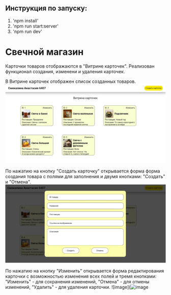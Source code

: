 ## Инструкция по запуску:

1. 'npm install'
2. 'npm run start:server'
3. 'npm run dev'

# Свечной магазин

Карточки товаров отображаются в "Витрине карточек".
Реализован функционал создания, изменени и удаления карточек.

В Витрине карточек отображен список созданных товаров.
![image](https://github.com/SmekAna/WebProg2023/blob/task4-AJAX/task4/assets/1.jpg?raw=true)

По нажатию на кнопку "Создать карточку" открывается форма форма создания товара с полями для заполнения и двумя кнопками: "Создать" и "Отмена".
![image](https://github.com/SmekAna/WebProg2023/blob/task4-AJAX/task4/assets/2.jpg?raw=true)

По нажатию на кнопку "Изменить" открывается форма редактирования карточки с возможностью изменения всех полей и тремя кнопками: "Изменить" - для сохранения изменений, "Отмена" - для отмены изменений, "Удалить" - для удаления карточки.
![image](![image](https://github.com/SmekAna/WebProg2023/assets/113173933/4d9c32f8-5f2b-4b33-a5bd-7f18c5be21a2)
